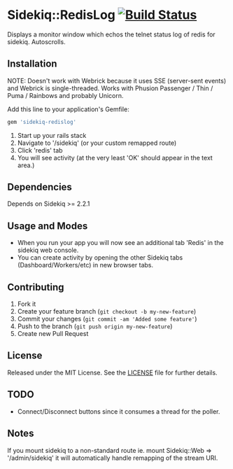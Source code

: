 # Sidekiq::RedisLog [![Build Status](https://secure.travis-ci.org/rpocklin/sidekiq-redislog.png)](http://travis-ci.org/rpocklin/sidekiq-redislog)

Displays a monitor window which echos the telnet status log of redis for sidekiq.  Autoscrolls.

## Installation

NOTE: Doesn't work with Webrick because it uses SSE (server-sent events) and Webrick is single-threaded.
Works with Phusion Passenger / Thin / Puma / Rainbows and probably Unicorn.

Add this line to your application's Gemfile:

```ruby
gem 'sidekiq-redislog'
```

1. Start up your rails stack
2. Navigate to '/sidekiq' (or your custom remapped route)
3. Click 'redis' tab
4. You will see activity (at the very least 'OK' should appear in the text area.)

## Dependencies

Depends on Sidekiq >= 2.2.1

## Usage and Modes

- When you run your app you will now see an additional tab 'Redis' in the sidekiq web console.
- You can create activity by opening the other Sidekiq tabs (Dashboard/Workers/etc) in new browser tabs.

## Contributing

1. Fork it
2. Create your feature branch (`git checkout -b my-new-feature`)
3. Commit your changes (`git commit -am 'Added some feature'`)
4. Push to the branch (`git push origin my-new-feature`)
5. Create new Pull Request

## License

Released under the MIT License. See the [LICENSE][license] file for further details.

[license]: https://github.com/rpocklin/sidekiq-redislog/blob/master/LICENSE


## TODO

- Connect/Disconnect buttons since it consumes a thread for the poller.


## Notes

If you mount sidekiq to a non-standard route ie. mount Sidekiq::Web => '/admin/sidekiq' it will automatically
handle remapping of the stream URI.

